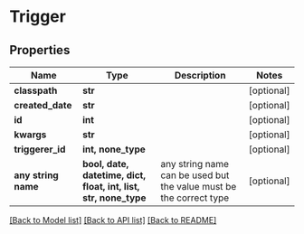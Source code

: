 # Trigger


## Properties
Name | Type | Description | Notes
------------ | ------------- | ------------- | -------------
**classpath** | **str** |  | [optional] 
**created_date** | **str** |  | [optional] 
**id** | **int** |  | [optional] 
**kwargs** | **str** |  | [optional] 
**triggerer_id** | **int, none_type** |  | [optional] 
**any string name** | **bool, date, datetime, dict, float, int, list, str, none_type** | any string name can be used but the value must be the correct type | [optional]

[[Back to Model list]](../README.md#documentation-for-models) [[Back to API list]](../README.md#documentation-for-api-endpoints) [[Back to README]](../README.md)


